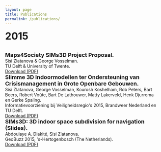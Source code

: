 ```yaml
---
layout: page
title: Publications
permalink: /publications/
---
```


<font size="6"><b>2015</b></font>

<br>

<font size="4">
<b>Maps4Society SIMs3D Project Proposal.</b>
</font>
<br>Sisi Zlatanova & George Vosselman.
<br>TU Delft & University of Twente.
<br><a href="pdfs/2015/M4S_SIMs3D_fullproposal_web.pdf">Download (PDF)</a>

<br>

<font size="4">
<b>Slimme 3D Indoormodellen ter Ondersteuning van Crisismanagement in Grote Openbare Gebouwen.</b>
</font>
<br>Sisi Zlatanova, George Vosselman, Kourosh Koshelham, Rob Peters, Bart Beers, Robert Voûte, Bart De Lathouwer, Matty Lakerveld, Henk Djurrema en Gerke Spaling.
<br>Informatievoorziening bij Veiligheidsregio's 2015, Brandweer Nederland en TU Delft. 
<br><a href="pdfs/2015/Slimme_3D_Indoormodellen.pdf">Download (PDF)</a>

<br>

<font size="4">
<b>SIMs3D: 3D indoor space subdivision for navigation (Slides).</b>
</font>
<br>Abdoulaye A. Diakité, Sisi Zlatanova.
<br>GeoBuzz 2015, 's-Hertogenbosch (The Netherlands). 
<br><a href="pdfs/2015/SIMs3D_GeoBuzz2015.pdf">Download (PDF)</a>

